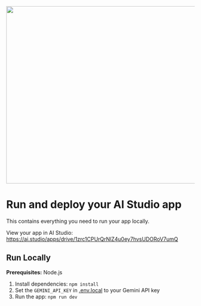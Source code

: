 <div align="center">
<img width="1200" height="475" alt="GHBanner" src="[https://github.com/user-attachments/assets/0aa67016-6eaf-458a-adb2-6e31a0763ed6](https://i.ibb.co/B57K412Z/cartoon-ai-robot-scene.jpg" />
</div>

# Run and deploy your AI Studio app

This contains everything you need to run your app locally.

View your app in AI Studio: https://ai.studio/apps/drive/1zrc1CPUrQrNlZ4u0ey7hvsUDORoV7umQ

## Run Locally

**Prerequisites:**  Node.js


1. Install dependencies:
   `npm install`
2. Set the `GEMINI_API_KEY` in [.env.local](.env.local) to your Gemini API key
3. Run the app:
   `npm run dev`
